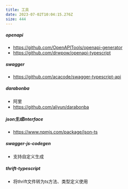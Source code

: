 ```yaml
---
title: 工具
date: 2023-07-02T10:04:15.276Z
size: 444
---
```

##### openapi

- https://github.com/OpenAPITools/openapi-generator
- https://github.com/drwpow/openapi-typescript

##### swagger

- https://github.com/acacode/swagger-typescript-api

##### darabonba

- 阿里
- https://github.com/aliyun/darabonba

##### json生成interface

- https://www.npmjs.com/package/json-ts

##### swagger-js-codegen

- 支持自定义生成

##### thrift-typescript

- 将thrift文件转为ts方法、类型定义使用
